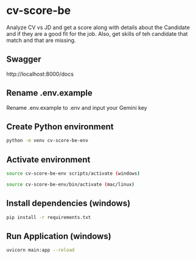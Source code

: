 # cv-score-be
Analyze CV vs JD and get a score along with details about the Candidate and if they are a good fit for the job.
Also, get skills of teh candidate that match and that are missing.

## Swagger
http://localhost:8000/docs

## Rename .env.example
Rename .env.example to .env and input your Gemini key

## Create Python environment
```sh
python -m venv cv-score-be-env
```
## Activate environment
```sh
source cv-score-be-env scripts/activate (windows)
```
```sh
source cv-score-be-env/bin/activate (mac/linux)
```

## Install dependencies (windows)
```sh
pip install -r requirements.txt
```

## Run Application (windows)
```sh
uvicorn main:app --reload
```
